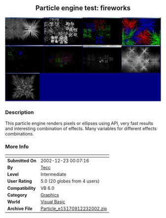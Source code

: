 ﻿<div align="center">

## Particle engine test: fireworks

<img src="PIC2002122301023372.jpg">
</div>

### Description

This particle engine renders pixels or ellipses using API, very fast results and interesting combination of effects. Many variables for different effects combinations.
 
### More Info
 


<span>             |<span>
---                |---
**Submitted On**   |2002-12-23 00:07:16
**By**             |[Tecc](https://github.com/Planet-Source-Code/PSCIndex/blob/master/ByAuthor/tecc.md)
**Level**          |Intermediate
**User Rating**    |5.0 (20 globes from 4 users)
**Compatibility**  |VB 6\.0
**Category**       |[Graphics](https://github.com/Planet-Source-Code/PSCIndex/blob/master/ByCategory/graphics__1-46.md)
**World**          |[Visual Basic](https://github.com/Planet-Source-Code/PSCIndex/blob/master/ByWorld/visual-basic.md)
**Archive File**   |[Particle\_e15170912232002\.zip](https://github.com/Planet-Source-Code/tecc-particle-engine-test-fireworks__1-41787/archive/master.zip)








